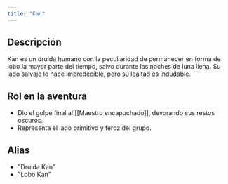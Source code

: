 ```yaml
---
title: "Kan"
---
```


## Descripción
Kan es un druida humano con la peculiaridad de permanecer en forma de lobo la mayor parte del tiempo, salvo durante las noches de luna llena. Su lado salvaje lo hace impredecible, pero su lealtad es indudable.

## Rol en la aventura
- Dio el golpe final al [[Maestro encapuchado]], devorando sus restos oscuros.
- Representa el lado primitivo y feroz del grupo.

## Alias
- "Druida Kan"
- "Lobo Kan"

